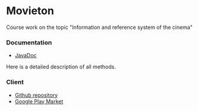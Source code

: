 # Movieton
Course work on the topic "Information and reference system of the cinema"

### Documentation
- [JavaDoc](https://github.com/adkozlovskiy/Movieton)

Here is a detailed description of all methods. 

### Client
- [Github repository](https://github.com/adkozlovskiy/Movieton)
- [Google Play Market](https://github.com/adkozlovskiy/Movieton)
